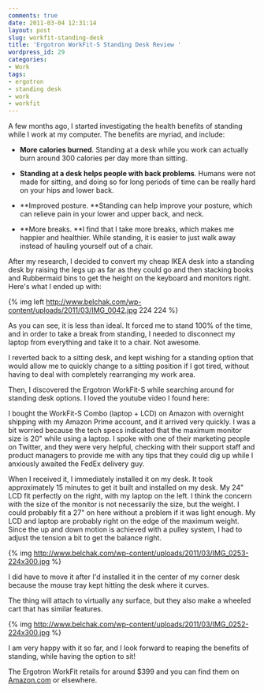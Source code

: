 ```yaml
---
comments: true
date: 2011-03-04 12:31:14
layout: post
slug: workfit-standing-desk
title: 'Ergotron WorkFit-S Standing Desk Review '
wordpress_id: 29
categories:
- Work
tags:
- ergotron
- standing desk
- work
- workfit
---
```


A few months ago, I started investigating the health benefits of standing while I work at my computer. The benefits are myriad, and include:




  * **More calories burned**. Standing at a desk while you work can actually burn around 300 calories per day more than sitting.


  * **Standing at a desk helps people with back problems**. Humans were not made for sitting, and doing so for long periods of time can be really hard on your hips and lower back.


  * **Improved posture. **Standing can help improve your posture, which can relieve pain in your lower and upper back, and neck.


  * **More breaks. **I find that I take more breaks, which makes me happier and healthier. While standing, it is easier to just walk away instead of hauling yourself out of a chair.


After my research, I decided to convert my cheap IKEA desk into a standing desk by raising the legs up as far as they could go and then stacking books and Rubbermaid bins to get the height on the keyboard and monitors right. Here's what I ended up with:

{% img left http://www.belchak.com/wp-content/uploads/2011/03/IMG_0042.jpg 224 224 %}

As you can see, it is less than ideal. It forced me to stand 100% of the time, and in order to take a break from standing, I needed to disconnect my laptop from everything and take it to a chair. Not awesome.

I reverted back to a sitting desk, and kept wishing for a standing option that would allow me to quickly change to a sitting position if I got tired, without having to deal with completely rearranging my work area.

Then, I discovered the Ergotron WorkFit-S while searching around for standing desk options. I loved the youtube video I found here:



I bought the WorkFit-S Combo (laptop + LCD) on Amazon with overnight shipping with my Amazon Prime account, and it arrived very quickly. I was a bit worried because the tech specs indicated that the maximum monitor size is 20" while using a laptop. I spoke with one of their marketing people on Twitter, and they were very helpful, checking with their support staff and product managers to provide me with any tips that they could dig up while I anxiously awaited the FedEx delivery guy.

When I received it, I immediately installed it on my desk. It took approximately 15 minutes to get it built and installed on my desk. My 24" LCD fit perfectly on the right, with my laptop on the left. I think the concern with the size of the monitor is not necessarily the size, but the weight. I could probably fit a 27" on here without a problem if it was light enough. My LCD and laptop are probably right on the edge of the maximum weight. Since the up and down motion is achieved with a pulley system, I had to adjust the tension a bit to get the balance right.

{% img http://www.belchak.com/wp-content/uploads/2011/03/IMG_0253-224x300.jpg %}

I did have to move it after I'd installed it in the center of my corner desk because the mouse tray kept hitting the desk where it curves.

The thing will attach to virtually any surface, but they also make a wheeled cart that has similar features.

{% img http://www.belchak.com/wp-content/uploads/2011/03/IMG_0252-224x300.jpg %}

I am very happy with it so far, and I look forward to reaping the benefits of standing, while having the option to sit!

The Ergotron WorkFit retails for around $399 and you can find them on [Amazon.com](http://www.amazon.com/s/ref=nb_sb_noss?url=search-alias%3Daps&field-keywords=workfit-s&x=0&y=0) or elsewhere.
